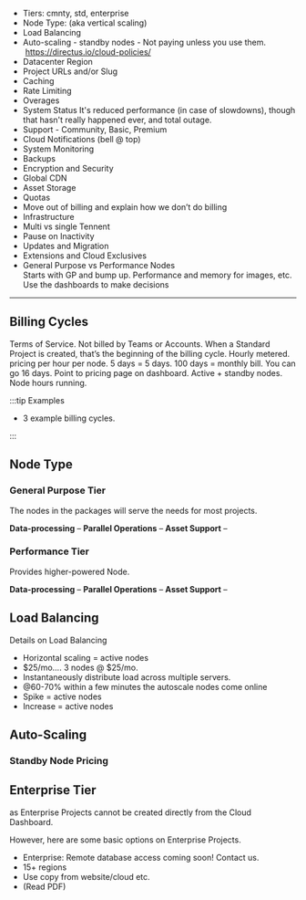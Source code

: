 - Tiers: cmnty, std, enterprise
- Node Type: (aka vertical scaling)
- Load Balancing
- Auto-scaling - standby nodes - Not paying unless you use them.  https://directus.io/cloud-policies/
- Datacenter Region
- Project URLs and/or Slug
- Caching
- Rate Limiting
- Overages
- System Status It's reduced performance (in case of slowdowns), though that hasn't really happened ever, and total
  outage.
- Support - Community, Basic, Premium
- Cloud Notifications (bell @ top)
- System Monitoring
- Backups
- Encryption and Security
- Global CDN
- Asset Storage
- Quotas
- Move out of billing and explain how we don’t do billing
- Infrastructure
- Multi vs single Tennent
- Pause on Inactivity
- Updates and Migration
- Extensions and Cloud Exclusives
- General Purpose vs Performance Nodes\
  Starts with GP and bump up. Performance and memory for images, etc. Use the dashboards to make decisions

---

## Billing Cycles

Terms of Service. Not billed by Teams or Accounts. When a Standard Project is created, that’s the beginning of the
billing cycle. Hourly metered. pricing per hour per node. 5 days = 5 days. 100 days = monthly bill. You can go 16 days.
Point to pricing page on dashboard. Active + standby nodes. Node hours running.

:::tip Examples

- 3 example billing cycles.

:::

## Node Type

### General Purpose Tier

The nodes in the packages will serve the needs for most projects.

**Data-processing** – **Parallel Operations** – **Asset Support** –

### Performance Tier

Provides higher-powered Node.

**Data-processing** – **Parallel Operations** – **Asset Support** –

## Load Balancing

Details on Load Balancing

- Horizontal scaling = active nodes
- $25/mo…. 3 nodes @ $25/mo.
- Instantaneously distribute load across multiple servers.
- @60-70% within a few minutes the autoscale nodes come online
- Spike = active nodes
- Increase = active nodes

## Auto-Scaling

### Standby Node Pricing

## Enterprise Tier

as Enterprise Projects cannot be created directly from the Cloud Dashboard.

However, here are some basic options on Enterprise Projects.

- Enterprise: Remote database access coming soon! Contact us.
- 15+ regions
- Use copy from website/cloud etc.
- (Read PDF)
